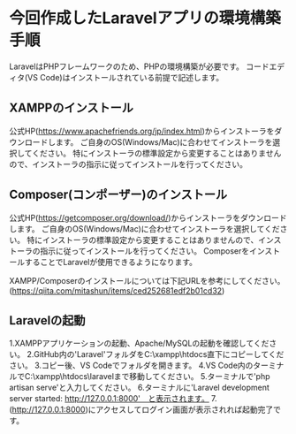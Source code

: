 # 今回作成したLaravelアプリの環境構築手順

LaravelはPHPフレームワークのため、PHPの環境構築が必要です。
コードエディタ(VS Code)はインストールされている前提で記述します。

## XAMPPのインストール

公式HP(https://www.apachefriends.org/jp/index.html)からインストーラをダウンロードします。
ご自身のOS(Windows/Mac)に合わせてインストーラを選択してください。
特にインストーラの標準設定から変更することはありませんので、インストーラの指示に従ってインストールを行ってください。

## Composer(コンポーザー)のインストール

公式HP(https://getcomposer.org/download/)からインストーラをダウンロードします。
ご自身のOS(Windows/Mac)に合わせてインストーラを選択してください。
特にインストーラの標準設定から変更することはありませんので、インストーラの指示に従ってインストールを行ってください。
ComposerをインストールすることでLaravelが使用できるようになります。

XAMPP/Composerのインストールについては下記URLを参考にしてください。
(https://qiita.com/mitashun/items/ced252681edf2b01cd32)

## Laravelの起動

1.XAMPPアプリケーションの起動、Apache/MySQLの起動を確認してください。
2.GitHub内の'Laravel'フォルダをC:\xampp\htdocs直下にコピーしてください。
3.コピー後、VS Codeでフォルダを開きます。
4.VS Code内のターミナルでC:\xampp\htdocs\laravelまで移動してください。
5.ターミナルで'php artisan serve'と入力してください。
6.ターミナルに'Laravel development server started: http://127.0.0.1:8000'　と表示されます。
7.(http://127.0.0.1:8000)にアクセスしてログイン画面が表示されれば起動完了です。
